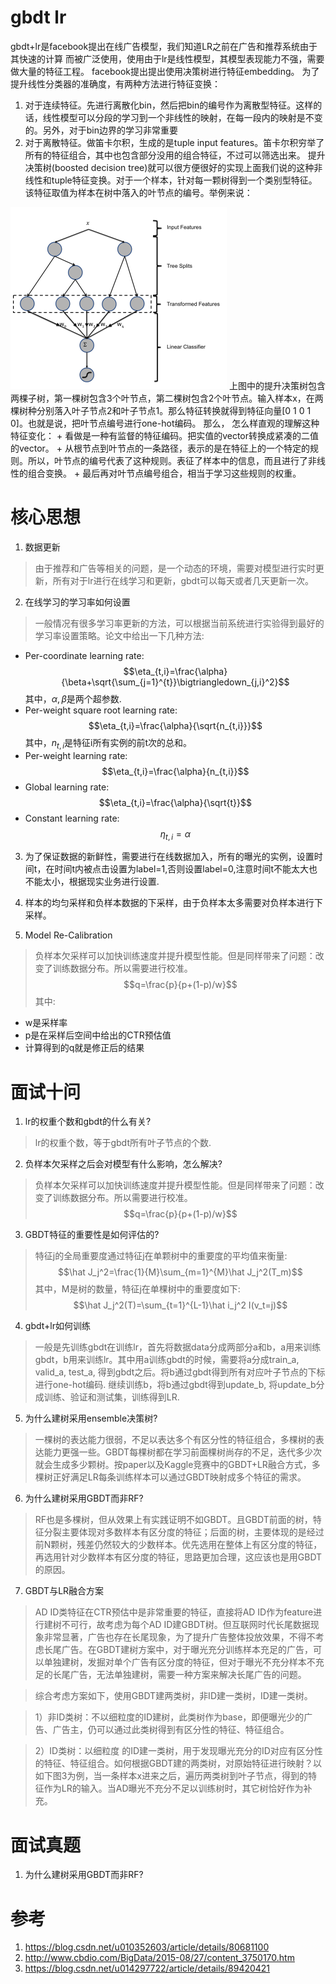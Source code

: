 # gbdt lr
gbdt+lr是facebook提出在线广告模型，我们知道LR之前在广告和推荐系统由于其快速的计算
而被广泛使用，使用由于lr是线性模型，其模型表现能力不强，需要做大量的特征工程。
facebook提出提出使用决策树进行特征embedding。
为了提升线性分类器的准确度，有两种方法进行特征变换：
1. 对于连续特征。先进行离散化bin，然后把bin的编号作为离散型特征。这样的话，线性模型可以分段的学习到一个非线性的映射，在每一段内的映射是不变的。另外，对于bin边界的学习非常重要
2. 对于离散特征。做笛卡尔积，生成的是tuple input features。笛卡尔积穷举了所有的特征组合，其中也包含部分没用的组合特征，不过可以筛选出来。
提升决策树(boosted decision tree)就可以很方便很好的实现上面我们说的这种非线性和tuple特征变换。对于一个样本，针对每一颗树得到一个类别型特征。该特征取值为样本在树中落入的叶节点的编号。举例来说： 
<img src="/images/gbdt-lr.png"/>
上图中的提升决策树包含两棵子树，第一棵树包含3个叶节点，第二棵树包含2个叶节点。输入样本x，在两棵树种分别落入叶子节点2和叶子节点1。那么特征转换就得到特征向量[0 1 0 1 0]。也就是说，把叶节点编号进行one-hot编码。
那么， 怎么样直观的理解这种特征变化：
+ 看做是一种有监督的特征编码。把实值的vector转换成紧凑的二值的vector。
+ 从根节点到叶节点的一条路径，表示的是在特征上的一个特定的规则。所以，叶节点的编号代表了这种规则。表征了样本中的信息，而且进行了非线性的组合变换。
+ 最后再对叶节点编号组合，相当于学习这些规则的权重。

# 核心思想
1. 数据更新
> 由于推荐和广告等相关的问题，是一个动态的环境，需要对模型进行实时更新，所有对于lr进行在线学习和更新，gbdt可以每天或者几天更新一次。
2. 在线学习的学习率如何设置
> 一般情况有很多学习率更新的方法，可以根据当前系统进行实验得到最好的学习率设置策略。论文中给出一下几种方法:
+ Per-coordinate learning rate:
$$\eta_{t,i}=\frac{\alpha}{\beta+\sqrt{\sum_{j=1}^{t}}\bigtriangledown_{j,i}^2}$$
其中，$\alpha, \beta$是两个超参数.
+ Per-weight square root learning rate:
$$\eta_{t,i}=\frac{\alpha}{\sqrt{n_{t,i}}}$$
其中，$n_{t,i}$是特征i所有实例的前t次的总和。
+ Per-weight learning rate:
$$\eta_{t,i}=\frac{\alpha}{n_{t,i}}$$
+ Global learning rate:
$$\eta_{t,i}=\frac{\alpha}{\sqrt{t}}$$
+ Constant learning rate:
$$\eta_{t,i}=\alpha$$
3. 为了保证数据的新鲜性，需要进行在线数据加入，所有的曝光的实例，设置时间t，在时间t内被点击设置为label=1,否则设置label=0,注意时间t不能太大也不能太小，根据现实业务进行设置.

4. 样本的均匀采样和负样本数据的下采样，由于负样本太多需要对负样本进行下采样。

5. Model Re-Calibration
> 负样本欠采样可以加快训练速度并提升模型性能。但是同样带来了问题：改变了训练数据分布。所以需要进行校准。 
$$q=\frac{p}{p+(1-p)/w}$$
其中:
+ w是采样率
+ p是在采样后空间中给出的CTR预估值
+ 计算得到的q就是修正后的结果

# 面试十问
1. lr的权重个数和gbdt的什么有关?
> lr的权重个数，等于gbdt所有叶子节点的个数.

2. 负样本欠采样之后会对模型有什么影响，怎么解决?
> 负样本欠采样可以加快训练速度并提升模型性能。但是同样带来了问题：改变了训练数据分布。所以需要进行校准。 
> $$q=\frac{p}{p+(1-p)/w}$$

3. GBDT特征的重要性是如何评估的? 
> 特征j的全局重要度通过特征j在单颗树中的重要度的平均值来衡量:  
> $$\hat J_j^2=\frac{1}{M}\sum_{m=1}^{M}\hat J_j^2(T_m)$$
> 其中，M是树的数量，特征j在单棵树中的重要度如下:
> $$\hat J_j^2(T)=\sum_{t=1}^{L-1}\hat i_j^2 I(v_t=j)$$

4. gbdt+lr如何训练
> 一般是先训练gbdt在训练lr，首先将数据data分成两部分a和b，a用来训练gbdt，b用来训练lr。其中用a训练gbdt的时候，需要将a分成train_a, valid_a, test_a, 得到gbdt之后。将b通过gbdt得到所有对应叶子节点的下标进行one-hot编码.
> 继续训练b，将b通过gbdt得到update_b, 将update_b分成训练、验证和测试集，训练得到LR.

5. 为什么建树采用ensemble决策树?
> 一棵树的表达能力很弱，不足以表达多个有区分性的特征组合，多棵树的表达能力更强一些。GBDT每棵树都在学习前面棵树尚存的不足，迭代多少次就会生成多少颗树。按paper以及Kaggle竞赛中的GBDT+LR融合方式，多棵树正好满足LR每条训练样本可以通过GBDT映射成多个特征的需求。

6. 为什么建树采用GBDT而非RF?
> RF也是多棵树，但从效果上有实践证明不如GBDT。且GBDT前面的树，特征分裂主要体现对多数样本有区分度的特征；后面的树，主要体现的是经过前N颗树，残差仍然较大的少数样本。优先选用在整体上有区分度的特征，再选用针对少数样本有区分度的特征，思路更加合理，这应该也是用GBDT的原因。

7. GBDT与LR融合方案
> AD ID类特征在CTR预估中是非常重要的特征，直接将AD ID作为feature进行建树不可行，故考虑为每个AD ID建GBDT树。但互联网时代长尾数据现象非常显著，广告也存在长尾现象，为了提升广告整体投放效果，不得不考虑长尾广告。在GBDT建树方案中，对于曝光充分训练样本充足的广告，可以单独建树，发掘对单个广告有区分度的特征，但对于曝光不充分样本不充足的长尾广告，无法单独建树，需要一种方案来解决长尾广告的问题。

> 综合考虑方案如下，使用GBDT建两类树，非ID建一类树，ID建一类树。

> 1）非ID类树：不以细粒度的ID建树，此类树作为base，即便曝光少的广告、广告主，仍可以通过此类树得到有区分性的特征、特征组合。

> 2）ID类树：以细粒度 的ID建一类树，用于发现曝光充分的ID对应有区分性的特征、特征组合。如何根据GBDT建的两类树，对原始特征进行映射？以如下图3为例，当一条样本x进来之后，遍历两类树到叶子节点，得到的特征作为LR的输入。当AD曝光不充分不足以训练树时，其它树恰好作为补充。


# 面试真题 
1. 为什么建树采用GBDT而非RF?

# 参考
1. https://blog.csdn.net/u010352603/article/details/80681100
2. http://www.cbdio.com/BigData/2015-08/27/content_3750170.htm
3. https://blog.csdn.net/u014297722/article/details/89420421